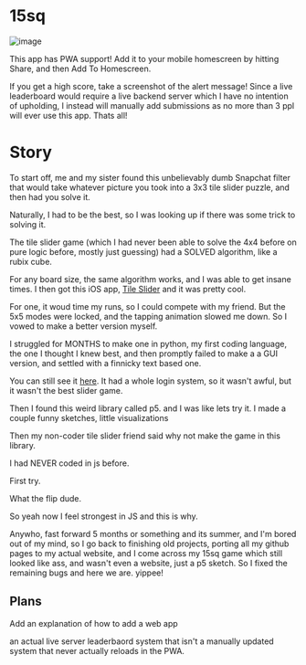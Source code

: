 # 15sq

![image](https://github.com/user-attachments/assets/f32a3592-1f4a-4d36-b8f0-02e9e7ffb828)

This app has PWA support! Add it to your mobile homescreen by hitting Share, and then Add To Homescreen.

If you get a high score, take a screenshot of the alert message! Since a live leaderboard would require a live backend server which I have no intention of upholding, I instead will manually add submissions as no more than 3 ppl will ever use this app. Thats all!

# Story

To start off, me and my sister found this unbelievably dumb Snapchat filter that would take whatever picture you took into a 3x3 tile slider puzzle, and then had you solve it. 

Naturally, I had to be the best, so I was looking up if there was some trick to solving it.

The tile slider game (which I had never been able to solve the 4x4 before on pure logic before, mostly just guessing) had a SOLVED algorithm, like a rubix cube.

For any board size, the same algorithm works, and I was able to get insane times. I then got this iOS app, [Tile Slider](https://apps.apple.com/us/app/tile-slider/id552709030) and it was pretty cool.

For one, it woud time my runs, so I could compete with my friend. But the 5x5 modes were locked, and the tapping animation slowed me down. So I vowed to make a better version myself.

I struggled for MONTHS to make one in python, my first coding language, the one I thought I knew best, and then promptly failed to make a a GUI version, and settled with a finnicky text based one.

You can still see it [here](https://replit.com/@Cuboo/15-SQ). It had a whole login system, so it wasn't awful, but it wasn't the best slider game.

Then I found this weird library called p5. and I was like lets try it. I made a couple funny sketches, little visualizations

Then my non-coder tile slider friend said why not make the game in this library.

I had NEVER coded in js before. 



First try.

What the flip dude.

So yeah now I feel strongest in JS and this is why.

Anywho, fast forward 5 months or something and its summer, and I'm bored out of my mind, so I go back to finishing old projects, porting all my github pages to my actual website, and I come across my 15sq game which still looked like ass, and wasn't even a website, just a p5 sketch. So I fixed the remaining bugs and here we are. yippee!

## Plans

Add an explanation of how to add a web app

an actual live server leaderbaord system that isn't a manually updated system that never actually reloads in the PWA.
